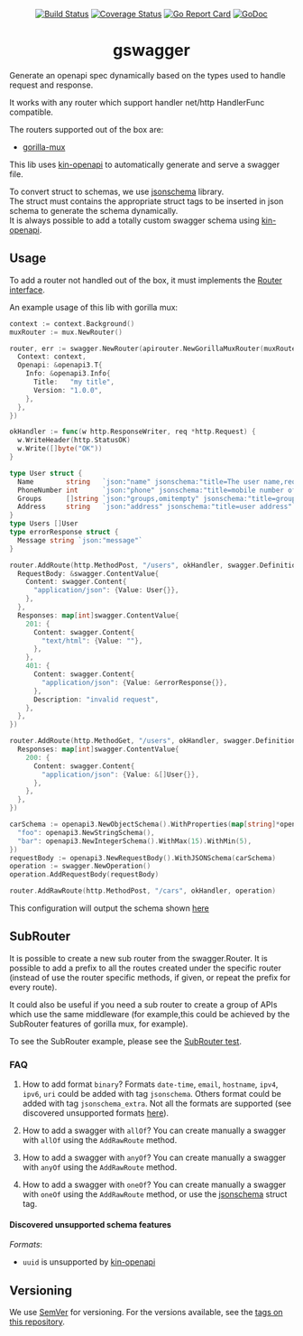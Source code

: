 <div align="center">

[![Build Status][github-actions-svg]][github-actions]
[![Coverage Status](https://coveralls.io/repos/github/davidebianchi/gswagger/badge.svg?branch=main)](https://coveralls.io/github/davidebianchi/gswagger?branch=main)
[![Go Report Card][go-report-card]][go-report-card-link]
[![GoDoc][godoc-svg]][godoc-link]

# gswagger

</div>

Generate an openapi spec dynamically based on the types used to handle request and response.

It works with any router which support handler net/http HandlerFunc compatible.

The routers supported out of the box are:

- [gorilla-mux](https://github.com/gorilla/mux)

This lib uses [kin-openapi] to automatically generate and serve a swagger file.

To convert struct to schemas, we use [jsonschema] library.  
The struct must contains the appropriate struct tags to be inserted in json schema to generate the schema dynamically.  
It is always possible to add a totally custom swagger schema using [kin-openapi].

## Usage

To add a router not handled out of the box, it must implements the [Router interface](./apirouter/router.go).

An example usage of this lib with gorilla mux:

```go
context := context.Background()
muxRouter := mux.NewRouter()

router, err := swagger.NewRouter(apirouter.NewGorillaMuxRouter(muxRouter), swagger.Options{
  Context: context,
  Openapi: &openapi3.T{
    Info: &openapi3.Info{
      Title:   "my title",
      Version: "1.0.0",
    },
  },
})

okHandler := func(w http.ResponseWriter, req *http.Request) {
  w.WriteHeader(http.StatusOK)
  w.Write([]byte("OK"))
}

type User struct {
  Name        string   `json:"name" jsonschema:"title=The user name,required" jsonschema_extras:"example=Jane"`
  PhoneNumber int      `json:"phone" jsonschema:"title=mobile number of user"`
  Groups      []string `json:"groups,omitempty" jsonschema:"title=groups of the user,default=users"`
  Address     string   `json:"address" jsonschema:"title=user address"`
}
type Users []User
type errorResponse struct {
  Message string `json:"message"`
}

router.AddRoute(http.MethodPost, "/users", okHandler, swagger.Definitions{
  RequestBody: &swagger.ContentValue{
    Content: swagger.Content{
      "application/json": {Value: User{}},
    },
  },
  Responses: map[int]swagger.ContentValue{
    201: {
      Content: swagger.Content{
        "text/html": {Value: ""},
      },
    },
    401: {
      Content: swagger.Content{
        "application/json": {Value: &errorResponse{}},
      },
      Description: "invalid request",
    },
  },
})

router.AddRoute(http.MethodGet, "/users", okHandler, swagger.Definitions{
  Responses: map[int]swagger.ContentValue{
    200: {
      Content: swagger.Content{
        "application/json": {Value: &[]User{}},
      },
    },
  },
})

carSchema := openapi3.NewObjectSchema().WithProperties(map[string]*openapi3.Schema{
  "foo": openapi3.NewStringSchema(),
  "bar": openapi3.NewIntegerSchema().WithMax(15).WithMin(5),
})
requestBody := openapi3.NewRequestBody().WithJSONSchema(carSchema)
operation := swagger.NewOperation()
operation.AddRequestBody(requestBody)

router.AddRawRoute(http.MethodPost, "/cars", okHandler, operation)
```

This configuration will output the schema shown [here](testdata/users_employees.json)

## SubRouter

It is possible to create a new sub router from the swagger.Router.
It is possible to add a prefix to all the routes created under the specific router (instead of use the router specific methods, if given, or repeat the prefix for every route).

It could also be useful if you need a sub router to create a group of APIs which use the same middleware (for example,this could be achieved by the SubRouter features of gorilla mux, for example).

To see the SubRouter example, please see the [SubRouter test](./integration_test.go).

### FAQ

1. How to add format `binary`?
Formats `date-time`, `email`, `hostname`, `ipv4`, `ipv6`, `uri` could be added with tag `jsonschema`. Others format could be added with tag `jsonschema_extra`. Not all the formats are supported (see discovered unsupported formats [here](#discovered-unsupported-schema-features)).

1. How to add a swagger with `allOf`?
You can create manually a swagger with `allOf` using the `AddRawRoute` method.

1. How to add a swagger with `anyOf`?
You can create manually a swagger with `anyOf` using the `AddRawRoute` method.

1. How to add a swagger with `oneOf`?
You can create manually a swagger with `oneOf` using the `AddRawRoute` method, or use the [jsonschema] struct tag.

#### Discovered unsupported schema features

*Formats*:

- `uuid` is unsupported by [kin-openapi]

## Versioning

We use [SemVer][semver] for versioning. For the versions available,
see the [tags on this repository](https://github.com/davidebianchi/gswagger/tags).

<!-- Reference -->
[kin-openapi]: https://github.com/getkin/kin-openapi
[jsonschema]: https://github.com/alecthomas/jsonschema
[github-actions]: https://github.com/davidebianchi/gswagger/actions
[github-actions-svg]: https://github.com/davidebianchi/gswagger/workflows/Test%20and%20build/badge.svg
[godoc-svg]: https://godoc.org/github.com/davidebianchi/gswagger?status.svg
[godoc-link]: https://godoc.org/github.com/davidebianchi/gswagger
[go-report-card]: https://goreportcard.com/badge/github.com/davidebianchi/gswagger
[go-report-card-link]: https://goreportcard.com/report/github.com/davidebianchi/gswagger
[semver]: https://semver.org/
